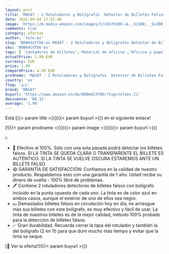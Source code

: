 ```yaml
---
layout: post
title: 'MASAT - 2 Rotuladores y Bolígrafos  Detector de Billetes Falsos - Detector billetes falsos - Cualquier moneda  Euros Libras Dólares  - Dos puntas  Rotulador y Bolígrafo a la vez  Tinta de color Azul los Dos'
date: 2022-09-04 17:52:40
image: 'https://m.media-amazon.com/images/I/41h7h2NH-aL._SL500_._SL400_.jpg'
comments: true
category: ofertas
author: 'tole.es'
slug: 'B0B64CXTD6-es MASAT - 2 Rotuladores y Bolígrafos Detector de Billetes...'
sku: 'B0B64CXTD6-es'
tags: [ 'Contadores de billetes','Material de oficina','Oficina y papelería','Productos de almacenamiento de dinero','bolígrafo','bolígrafos','masat','rotulador','rotuladores','🇪🇸', ]
actualPrice: 1.99 EUR
currency: EUR
price: 1.99
comparePrice: 4.99 EUR
prodname: 'MASAT - 2 Rotuladores y Bolígrafos  Detector de Billetes Falsos - Detector billetes falsos - Cualquier moneda  Euros Libras Dólares  - Dos puntas  Rotulador y Bolígrafo a la vez  Tinta de color Azul los Dos'
country: 'es'
flag: '🇪🇸'
brand: 'MASAT'
buyurl: 'https://www.amazon.es/dp/B0B64CXTD6/?tag=tolees-21'
descuento: '60.12'
average: '1.99'
---
```


Está [{{< param title >}}]({{< param buyurl >}}) en el siguiente enlace!

[![{{< param prodname >}}]({{< param image >}})]({{< param buyurl >}})

ℹ️:

- 💯 Efectivo al 100%. Sólo con una sola pasada podrá detectar los billetes falsos. SI LA TINTA SE QUEDA CLARA O TRANSPARENTE EL BILLETE ES AUTÉNTICO. SI LA TINTA SE VUELVE OSCURA ESTAREMOS ANTE UN BILLETE FALSO.
- 😄 GARANTÍA DE SATISFACCIÓN: Confiamos en la calidad de nuestro producto. Respaldamos esto con una garantía de 1 año. Usted recibe su dinero de vuelta - 100% libre de problemas.
- 🖊️ Contiene 2 rotuladores detectores de billetes falsos con bolígrafo incluido en la punta opuesta de cada uno. La tinta es de color azul en ambos casos, aunque el exterior de uno de ellos sea negro.
- 💶 Demasiados billetes falsos en circulación hoy en día, no arriesgue más sus billetes con este bolígrafo, es muy efectivo y fácil de usar. La tinta de nuestros billetes es de la mejor calidad, método 100% probado para la detección de billetes falsos.
- ✅ Gran durabilidad. Recuerda cerrar la tapa del rotulador y también la del bolígrafo (2 en 1!) para que dure mucho más tiempo y evitar que la tinta se seque.

[🛒 Ver la oferta!!]({{< param buyurl >}})
